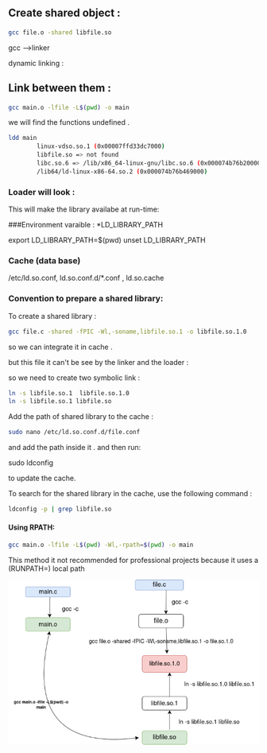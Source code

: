 ## Create shared object :
```bash
gcc file.o -shared libfile.so

```
gcc -->linker 

dynamic linking :

## Link between them :
```bash
gcc main.o -lfile -L$(pwd) -o main

```

we will find the functions undefined .

```bash
ldd main
        linux-vdso.so.1 (0x00007ffd33dc7000)
        libfile.so => not found
        libc.so.6 => /lib/x86_64-linux-gnu/libc.so.6 (0x000074b76b200000)
        /lib64/ld-linux-x86-64.so.2 (0x000074b76b469000)

```

### Loader will look :
This will make the library availabe at run-time:

###Environment varaible :
*LD_LIBRARY_PATH

export LD_LIBRARY_PATH=$(pwd)
unset LD_LIBRARY_PATH
 
### Cache (data base)
/etc/ld.so.conf, ld.so.conf.d/*.conf , ld.so.cache 

### Convention to prepare a shared library:

To create a shared library :

```bash
gcc file.c -shared -fPIC -Wl,-soname,libfile.so.1 -o libfile.so.1.0

```


so we can integrate it in cache .

but this file it can't be see by the linker and the loader :

so we need to create two symbolic link :

```bash
ln -s libfile.so.1  libfile.so.1.0
ln -s libfile.so.1 libfile.so

```

Add the path of shared library to the cache :


```bash
sudo nano /etc/ld.so.conf.d/file.conf

```

and add the path inside it .
and then run:

sudo ldconfig

to update the cache.

To search for the shared library in the cache,  use the following command :


```bash
ldconfig -p | grep libfile.so

```



#### Using RPATH:


```bash
gcc main.o -lfile -L$(pwd) -Wl,-rpath=$(pwd) -o main

```
This method it not recommended for professional projects because it uses a  (RUNPATH=) local path


![linking graph](shared-library.drawio.png)
